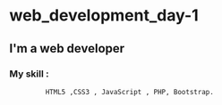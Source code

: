 # web_development_day-1
## I'm a web developer
### My skill :
             HTML5 ,CSS3 , JavaScript , PHP, Bootstrap.
